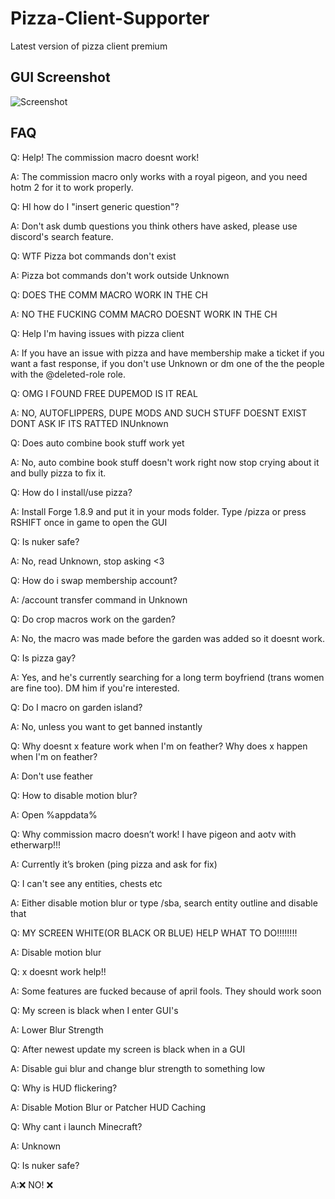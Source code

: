 # Pizza-Client-Supporter
Latest version of pizza client premium 

## GUI Screenshot
![Screenshot](https://media.discordapp.net/attachments/1072949147767947275/1107711034623524936/image.png?width=1144&height=676)


## FAQ
Q: Help! The commission macro doesnt work!

A: The commission macro only works with a royal pigeon, and you need hotm 2 for it to work properly.

Q: HI how do I "insert generic question"?

A: Don't ask dumb questions you think others have asked, please use discord's search feature.

Q: WTF Pizza bot commands don't exist

A: Pizza bot commands don't work outside ⁠Unknown

Q: DOES THE COMM MACRO WORK IN THE CH 

A: NO THE FUCKING COMM MACRO DOESNT WORK IN THE CH

Q: Help I'm having issues with pizza client

A: If you have an issue with pizza and have membership make a ticket if you want a fast response, if you don't use ⁠Unknown or dm one of the the people with the @deleted-role role.

Q: OMG I FOUND FREE DUPEMOD IS IT REAL 

A: NO, AUTOFLIPPERS, DUPE MODS AND SUCH STUFF DOESNT EXIST DONT ASK IF ITS RATTED IN⁠Unknown

Q: Does auto combine book stuff work yet

A: No, auto combine book stuff doesn't work right now stop crying about it and bully pizza to fix it.

Q: How do I install/use pizza?

A: Install Forge 1.8.9 and put it in your mods folder. Type /pizza or press RSHIFT once in game to open the GUI

Q: Is nuker safe?

A: No, read ⁠Unknown, stop asking <3

Q: How do i swap membership account?

A: /account transfer command in ⁠Unknown

Q: Do crop macros work on the garden?

A: No, the macro was made before the garden was added so it doesnt work.

Q: Is pizza gay?

A: Yes, and he's currently searching for a long term boyfriend (trans women are fine too). DM him if you're interested.

Q: Do I macro on garden island?

A: No, unless you want to get banned instantly

Q: Why doesnt x feature work when I'm on feather? Why does x happen when I'm on feather?

A: Don't use feather

Q: How to disable motion blur?

A: Open %appdata%

Q: Why commission macro doesn’t work! I have pigeon and aotv with etherwarp!!!

A: Currently it’s broken (ping pizza and ask for fix)

Q: I can't see any entities, chests etc

A: Either disable motion blur or type /sba, search entity outline and disable that

Q: MY SCREEN WHITE(OR BLACK OR BLUE) HELP WHAT TO DO!!!!!!!!

A: Disable motion blur

Q: x doesnt work help!!

A: Some features are fucked because of april fools. They should work soon

Q: My screen is black when I enter GUI's

A: Lower Blur Strength

Q: After newest update my screen is black when in a GUI

A: Disable gui blur and change blur strength to something low

Q: Why is HUD flickering?

A: Disable Motion Blur or Patcher HUD Caching

Q: Why cant i launch Minecraft?

A: ⁠Unknown

Q: Is nuker safe?

A:❌ NO! ❌ 
